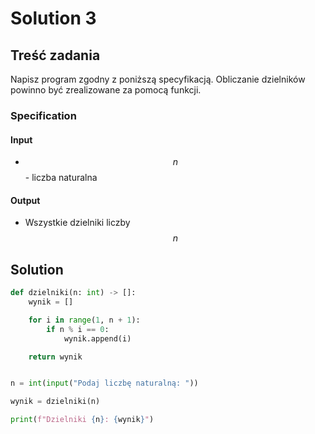 # Solution 3

## Treść zadania

Napisz program zgodny z poniższą specyfikacją. Obliczanie dzielników powinno być zrealizowane za pomocą funkcji.

### Specification

#### Input

* $$n$$ - liczba naturalna

#### Output

* Wszystkie dzielniki liczby $$n$$ 

## Solution

```python
def dzielniki(n: int) -> []:
    wynik = []

    for i in range(1, n + 1):
        if n % i == 0:
            wynik.append(i)

    return wynik


n = int(input("Podaj liczbę naturalną: "))

wynik = dzielniki(n)

print(f"Dzielniki {n}: {wynik}")
```
